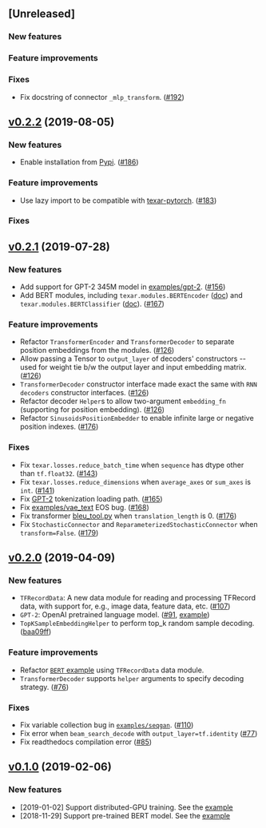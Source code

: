 
## [Unreleased]

### New features

### Feature improvements

### Fixes

* Fix docstring of connector `_mlp_transform`. ([#192](https://github.com/asyml/texar/pull/192))

## [v0.2.2](https://github.com/asyml/texar/releases/tag/v0.2.2) (2019-08-05)

### New features

* Enable installation from [Pypi](https://pypi.org/project/texar/). ([#186](https://github.com/asyml/texar/pull/186))

### Feature improvements

* Use lazy import to be compatible with [texar-pytorch](https://github.com/asyml/texar-pytorch). ([#183](https://github.com/asyml/texar/pull/183)) 

### Fixes

## [v0.2.1](https://github.com/asyml/texar/releases/tag/v0.2.1) (2019-07-28)

### New features

* Add support for GPT-2 345M model in [examples/gpt-2](https://github.com/asyml/texar/tree/master/examples/gpt-2). ([#156](https://github.com/asyml/texar/pull/156)) 
* Add BERT modules, including `texar.modules.BERTEncoder` ([doc](https://texar.readthedocs.io/en/latest/code/modules.html#texar.modules.BertEncoder)) and `texar.modules.BERTClassifier` ([doc](https://texar.readthedocs.io/en/latest/code/modules.html#bertclassifierv)). ([#167](https://github.com/asyml/texar/pull/167))

### Feature improvements

* Refactor `TransformerEncoder` and `TransformerDecoder` to separate position embeddings from the modules. ([#126](https://github.com/asyml/texar/pull/126))
* Allow passing a Tensor to `output_layer` of decoders' constructors -- used for weight tie b/w the output layer and input embedding matrix.  ([#126](https://github.com/asyml/texar/pull/126))
* `TransformerDecoder` constructor interface made exact the same with `RNN decoders` constructor interfaces. ([#126](https://github.com/asyml/texar/pull/126))
* Refactor decoder `Helper`s to allow two-argument `embedding_fn` (supporting for position embedding). ([#126](https://github.com/asyml/texar/pull/126))
* Refactor `SinusoidsPositionEmbedder` to enable infinite large or negative position indexes. ([#176](https://github.com/asyml/texar/pull/176))

### Fixes

* Fix `texar.losses.reduce_batch_time` when `sequence` has dtype other than `tf.float32`. ([#143](https://github.com/asyml/texar/issues/143))
* Fix `texar.losses.reduce_dimensions` when `average_axes` or `sum_axes` is `int`. ([#141](https://github.com/asyml/texar/pull/141))
* Fix [GPT-2](https://github.com/asyml/texar/tree/master/examples/gpt-2) tokenization loading path. ([#165](https://github.com/asyml/texar/pull/165))
* Fix [examples/vae_text](https://github.com/asyml/texar/tree/master/examples/vae_text) EOS bug. ([#168](https://github.com/asyml/texar/pull/168)) 
* Fix transformer [bleu_tool.py](https://github.com/asyml/texar/blob/master/examples/transformer/bleu_tool.py) when `translation_length` is 0. ([#176](https://github.com/asyml/texar/pull/176))
* Fix `StochasticConnector` and `ReparameterizedStochasticConnector` when `transform=False`. ([#179](https://github.com/asyml/texar/pull/179))

## [v0.2.0](https://github.com/asyml/texar/releases/tag/v0.2.0) (2019-04-09)

### New features

* `TFRecordData`: A new data module for reading and processing TFRecord data, with support for, e.g., image data, feature data, etc. ([#107](https://github.com/asyml/texar/pull/107))
* `GPT-2`: OpenAI pretrained language model. ([#91](https://github.com/asyml/texar/pull/91), [example](https://github.com/asyml/texar/tree/master/examples/gpt-2))
* `TopKSampleEmbeddingHelper` to perform top_k random sample decoding. ([baa09ff](https://github.com/asyml/texar/commit/baa09ff0ec898996d7be2535e73bedd1e92c1fb2))

### Feature improvements

* Refactor [`BERT` example](https://github.com/asyml/texar/tree/master/examples/bert) using `TFRecordData` data module. 
* `TransformerDecoder` supports `helper` arguments to specify decoding strategy. ([#76](https://github.com/asyml/texar/pull/76))

### Fixes

* Fix variable collection bug in [`examples/seqgan`](https://github.com/asyml/texar/tree/master/examples/seqgan). ([#110](https://github.com/asyml/texar/pull/110))
* Fix error when `beam_search_decode` with `output_layer=tf.identity` ([#77](https://github.com/asyml/texar/pull/77))
* Fix readthedocs compilation error ([#85](https://github.com/asyml/texar/pull/85))

## [v0.1.0](https://github.com/asyml/texar/releases/tag/v0.1.0) (2019-02-06)

### New features

* [2019-01-02] Support distributed-GPU training. See the [example](https://github.com/asyml/texar/tree/master/examples/distributed_gpu) 
* [2018-11-29] Support pre-trained BERT model. See the [example](https://github.com/asyml/texar/tree/master/examples/bert) 
